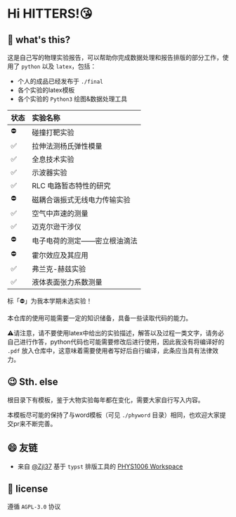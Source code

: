 # Hi HITTERS!😘

## 🤔 what's this?

这是自己写的物理实验报告，可以帮助你完成数据处理和报告排版的部分工作，使用了 `python` 以及 `latex`，包括：

- 个人的成品已经发布于 `./final`
- 各个实验的latex模板
- 各个实验的 `Python3` 绘图&数据处理工具

| 状态 | 实验名称 |
| :-- | :-- |
| ⛔ | 碰撞打靶实验 |
| ✅ | 拉伸法测杨氏弹性模量 |
| ✅ | 全息技术实验 |
| ✅ | 示波器实验 |
| ✅ | RLC 电路暂态特性的研究 |
| ⛔ | 磁耦合谐振式无线电力传输实验 |
| ✅ | 空气中声速的测量 |
| ✅ | 迈克尔逊干涉仪 |
| ⛔ | 电子电荷的测定——密立根油滴法 |
| ⛔ | 霍尔效应及其应用 |
| ✅ | 弗兰克-赫兹实验 |
| ✅ | 液体表面张力系数测量 |

标「⛔」为我本学期未选实验！

本仓库的使用可能需要一定的知识储备，具备一些读取代码的能力。

⚠️请注意，请不要使用latex中给出的实验描述，解答以及过程一类文字，请务必自己进行作答，python代码也可能需要修改后进行使用，因此我没有将编译好的 `.pdf` 放入仓库中，这意味着需要使用者写好后自行编译，此条应当具有法律效力。


## 😉 Sth. else
根目录下有模板，鉴于大物实验每年都在变化，需要大家自行写入内容。

本模板尽可能的保持了与word模板（可见 `./phyword` 目录）相同，也欢迎大家提交pr来不断完善。

## 😄 友链

- 来自 [@Zjl37](https://github.com/Zjl37) 基于 `typst` 排版工具的 [PHYS1006 Workspace](https://github.com/Zjl37/phys1006-workspace)

## 📄 license

遵循 `AGPL-3.0` 协议
